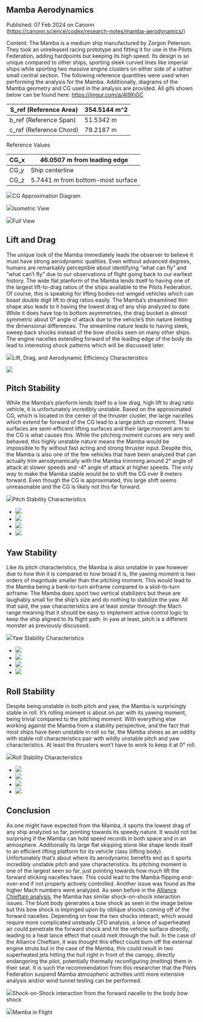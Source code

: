 ## Mamba Aerodynamics

Published: 07 Feb 2024 on Canonn (https://canonn.science/codex/research-notes/mamba-aerodynamics/)

Content: The Mamba is a medium ship manufactured by Zorgon Peterson. They took an unreleased racing prototype and fitting it for use in the Pilots Federation, adding hardpoints but keeping its high speed. Its design is so unique compared to other ships, sporting sleek curved lines like imperial ships while sporting two massive engine clusters on either side of a rather small central section. The following reference quantities were used when performing the analysis for the Mamba. Additionally, diagrams of the Mamba geometry and CG used in the analysis are provided. All gifs shown below can be found here: https://imgur.com/a/4l9XjGC

| S\_ref (Reference Area) | 354.5144 m^2 |
| --- | --- |
| b\_ref (Reference Span) | 51.5342 m |
| c\_ref (Reference Chord) | 79.2187 m |

Reference Values

| CG\_x | 46.0507 m from leading edge |
| --- | --- |
| CG\_y | Ship centerline |
| CG\_z | 5.7441 m from bottom-most surface |

![](https://canonn.science/wp-content/uploads/2024/02/image-1-1024x279.png)CG Approximation Diagram

![](https://canonn.science/wp-content/uploads/2024/02/image-2-1024x652.png)Isometric View

![](https://canonn.science/wp-content/uploads/2024/02/image-4-1024x599.png)Full View

## Lift and Drag

The unique look of the Mamba immediately leads the observer to believe it must have strong aerodynamic qualities. Even without advanced degrees, humans are remarkably perceptible about identifying “what can fly” and “what can’t fly” due to our observations of flight going back to our earliest history. The wide flat planform of the Mamba lends itself to having one of the largest lift-to-drag ratios of the ships available to the Pilots Federation. Of course, this is speaking for lifting bodies not winged vehicles which can boast double digit lift to drag ratios easily. The Mamba’s streamlined thin shape also leads to it having the lowest drag of any ship analyzed to date. While it does have top to bottom asymmetries, the drag bucket is almost symmetric about 0° angle of attack due to the vehicle’s thin nature limiting the dimensional differences. The streamline nature leads to having sleek, sweep back shocks instead of the bow shocks seen on many other ships. The engine nacelles extending forward of the leading edge of the body do lead to interesting shock patterns which will be discussed later.

![](https://canonn.science/wp-content/uploads/2024/02/image-7-1024x613.png)Lift, Drag, and Aerodynamic Efficiency Characteristics

![](https://canonn.science/wp-content/uploads/2024/02/Mamba_MachSweep.gif)

## Pitch Stability

While the Mamba’s planform lends itself to a low drag, high lift to drag ratio vehicle, it is unfortunately incredibly unstable. Based on the approximated CG, which is located in the center of the thruster cluster, the large nacelles which extend far forward of the CG lead to a large pitch up moment. These surfaces are semi-efficient lifting surfaces and their large moment arm to the CG is what causes this. While the pitching moment curves are very well behaved, this highly unstable nature means the Mamba would be impossible to fly without fast acting and strong thruster input. Despite this, the Mamba is also one of the few vehicles that have been analyzed that can actually trim aerodynamically with the Mamba trimming around 2° angle of attack at slower speeds and -4° angle of attack at higher speeds. The only way to make the Mamba stable would be to shift the CG over 8 meters forward. Even though the CG is approximated, this large shift seems unreasonable and the CG is likely not this far forward.

![](https://canonn.science/wp-content/uploads/2024/02/image-9-1024x615.png)Pitch Stability Characteristics

- ![](https://canonn.science/wp-content/uploads/2024/02/Mamba_Subsonic_AlphaSweep.gif)
- ![](https://canonn.science/wp-content/uploads/2024/02/Mamba_Transonic_AlphaSweep.gif)
- ![](https://canonn.science/wp-content/uploads/2024/02/Mamba_Supersonic_AlphaSweep.gif)
- ![](https://canonn.science/wp-content/uploads/2024/02/Mamba_Hypersonic_AlphaSweep.gif)

## Yaw Stability

Like its pitch characteristics, the Mamba is also unstable in yaw however due to how thin it is compared to how broad it is, the yawing moment is two orders of magnitude smaller than the pitching moment. This would lead to the Mamba being a bank-to-turn airframe compared to a skid-to-turn airframe. The Mamba does sport two vertical stabilizers but these are laughably small for the ship’s size and do nothing to stabilize the yaw. All that said, the yaw characteristics are at least similar through the Mach range meaning that it should be easy to implement active control logic to keep the ship aligned to its flight path. In yaw at least, pitch is a different monster as previously discussed.

![](https://canonn.science/wp-content/uploads/2024/02/image-10-1024x615.png)Yaw Stability Characteristics

- ![](https://canonn.science/wp-content/uploads/2024/02/Mamba_Subsonic_BetaSweep.gif)
- ![](https://canonn.science/wp-content/uploads/2024/02/Mamba_Transonic_BetaSweep.gif)
- ![](https://canonn.science/wp-content/uploads/2024/02/Mamba_Supersonic_BetaSweep.gif)
- ![](https://canonn.science/wp-content/uploads/2024/02/Mamba_Hypersonic_BetaSweep.gif)

## Roll Stability

Despite being unstable in both pitch and yaw, the Mamba is surprisingly stable in roll. It’s rolling moment is about on par with its yawing moment, being trivial compared to the pitching moment. With everything else working against the Mamba from a stability perspective, and the fact that most ships have been unstable in roll so far, the Mamba shines as an oddity with stable roll characteristics pair with wildly unstable pitch and yaw characteristics. At least the thrusters won’t have to work to keep it at 0° roll.

![](https://canonn.science/wp-content/uploads/2024/02/image-11.png)Roll Stability Characteristics

- ![](https://canonn.science/wp-content/uploads/2024/02/Mamba_Subsonic_PhiSweep.gif)
- ![](https://canonn.science/wp-content/uploads/2024/02/Mamba_Transonic_PhiSweep.gif)
- ![](https://canonn.science/wp-content/uploads/2024/02/Mamba_Supersonic_PhiSweep.gif)
- ![](https://canonn.science/wp-content/uploads/2024/02/Mamba_Hypersonic_PhiSweep.gif)

## Conclusion

As one might have expected from the Mamba, it sports the lowest drag of any ship analyzed so far, pointing towards its speedy nature. It would not be surprising if the Mamba can hold speed records in both space and in an atmosphere. Additionally its large flat skipping stone like shape lends itself to an efficient lifting platform for its vehicle class (lifting body). Unfortunately that’s about where its aerodynamic benefits end as it sports incredibly unstable pitch and yaw characteristics. Its pitching moment is one of the largest seen so far, just pointing towards how much lift the forward sticking nacelles have. This could lead to the Mamba flipping end-over-end if not properly actively controlled. Another issue was found as the higher Mach numbers were analyzed. As seen before in the [Alliance Chieftain analysis](https://canonn.science/codex/research-notes/alliance-chieftain-aerodynamics/), the Mamba has similar shock-on-shock interaction issues. The blunt body generates a bow shock as seen in the image below but this bow shock is impinged upon by oblique shocks coming off of the forward nacelles. Depending on how the two shocks interact, which would require more complicated unsteady CFD analysis, a lance of superheated air could penetrate the forward shock and hit the vehicle surface directly, leading to a heat lance effect that could melt through the hull. In the case of the Alliance Chieftain, it was thought this effect could burn off the external engine struts but in the case of the Mamba, this could result in two superheated jets hitting the hull right in front of the canopy, directly endangering the pilot, potentially thermally reconfiguring (melting) them in their seat. It is such the recommendation from this researcher that the Pilots Federation suspend Mamba atmospheric activities until more extensive analysis and/or wind tunnel testing can be performed.

![](https://canonn.science/wp-content/uploads/2024/02/ShockOnShock.png)Shock-on-Shock interaction from the forward nacelle to the body bow shock

![](https://canonn.science/wp-content/uploads/2024/02/Mamba_Scalar-Pretty-Picture-1.png)Mamba in Flight
